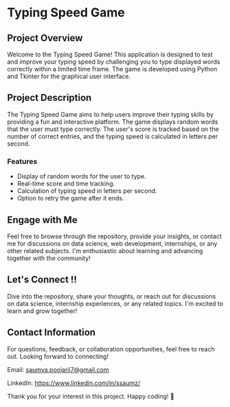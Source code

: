 # Typing Speed Game

## Project Overview
Welcome to the Typing Speed Game! This application is designed to test and improve your typing speed by challenging you to type displayed words correctly within a limited time frame. The game is developed using Python and Tkinter for the graphical user interface.

## Project Description
The Typing Speed Game aims to help users improve their typing skills by providing a fun and interactive platform. The game displays random words that the user must type correctly. The user's score is tracked based on the number of correct entries, and the typing speed is calculated in letters per second.

### Features
- Display of random words for the user to type.
- Real-time score and time tracking.
- Calculation of typing speed in letters per second.
- Option to retry the game after it ends.

## Engage with Me
Feel free to browse through the repository, provide your insights, or contact me for discussions on data science, web development, internships, or any other related subjects. I'm enthusiastic about learning and advancing together with the community!

## Let's Connect !!
Dive into the repository, share your thoughts, or reach out for discussions on data science, internship experiences, or any related topics. I'm excited to learn and grow together!

## Contact Information
For questions, feedback, or collaboration opportunities, feel free to reach out. Looking forward to connecting!

Email: saumya.poojarii7@gmail.com

LinkedIn: https://www.linkedin.com/in/ssaumz/

Thank you for your interest in this project. Happy coding! 🚀
